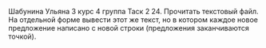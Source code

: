 Шабунина Ульяна 3 курс 4 группа
Таск 2
24. Прочитать текстовый файл. На отдельной форме вывести этот же текст, но в котором каждое новое предложение написано с новой строки (предложения заканчиваются точкой).
